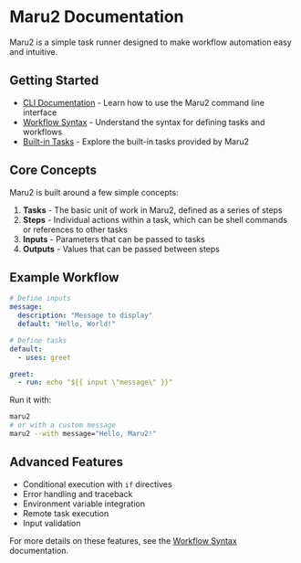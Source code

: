 # Maru2 Documentation

Maru2 is a simple task runner designed to make workflow automation easy and intuitive.

## Getting Started

- [CLI Documentation](cli.md) - Learn how to use the Maru2 command line interface
- [Workflow Syntax](syntax.md) - Understand the syntax for defining tasks and workflows
- [Built-in Tasks](builtins.md) - Explore the built-in tasks provided by Maru2

## Core Concepts

Maru2 is built around a few simple concepts:

1. **Tasks** - The basic unit of work in Maru2, defined as a series of steps
2. **Steps** - Individual actions within a task, which can be shell commands or references to other tasks
3. **Inputs** - Parameters that can be passed to tasks
4. **Outputs** - Values that can be passed between steps

## Example Workflow

```yaml
# Define inputs
message:
  description: "Message to display"
  default: "Hello, World!"

# Define tasks
default:
  - uses: greet

greet:
  - run: echo "${{ input \"message\" }}"
```

Run it with:

```sh
maru2
# or with a custom message
maru2 --with message="Hello, Maru2!"
```

## Advanced Features

- Conditional execution with `if` directives
- Error handling and traceback
- Environment variable integration
- Remote task execution
- Input validation

For more details on these features, see the [Workflow Syntax](syntax.md) documentation.
